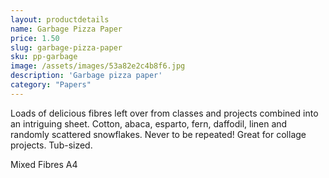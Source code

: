 ```yaml
---
layout: productdetails
name: Garbage Pizza Paper
price: 1.50
slug: garbage-pizza-paper
sku: pp-garbage
image: /assets/images/53a82e2c4b8f6.jpg
description: 'Garbage pizza paper'
category: "Papers"
---
```

Loads of delicious fibres left over from classes and projects combined into an intriguing sheet. Cotton, abaca, esparto, fern, daffodil, linen and randomly scattered snowflakes. Never to be repeated! Great for collage projects. Tub-sized.

Mixed Fibres
A4
